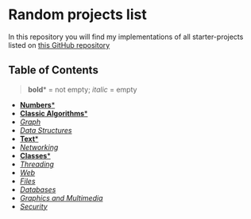 # Random projects list

In this repository you will find my implementations of all starter-projects listed on [this GitHub repository](https://github.com/karan/Projects)

## Table of Contents

> **bold*** = not empty;
> *italic* = empty

- [**Numbers***](./Numbers)
- [**Classic Algorithms***](./Classic%20Algorithms/)
- [*Graph*](./Graph/)
- [*Data Structures*](./Data%20Structures/)
- [**Text***](./Text/)
- [*Networking*](./Networking/)
- [**Classes***](./Classes/)
- [*Threading*](./Threading/)
- [*Web*](./Web/)
- [*Files*](./Files/)
- [*Databases*](./Databases/)
- [*Graphics and Multimedia*](./Graphics%20and%20Multimedia/)
- [*Security*](./Security/)
